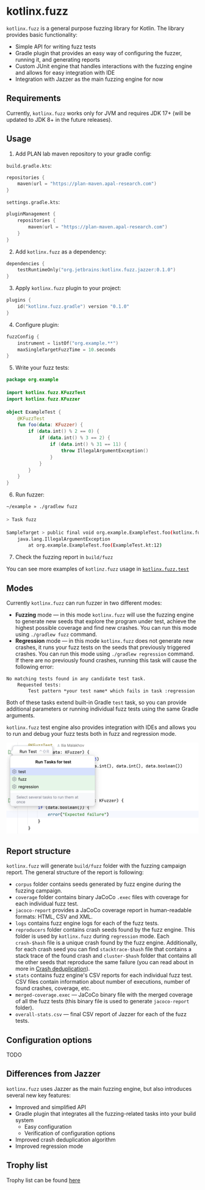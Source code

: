 # kotlinx.fuzz

`kotlinx.fuzz` is a general purpose fuzzing library for Kotlin. The library provides basic functionality:

* Simple API for writing fuzz tests
* Gradle plugin that provides an easy way of configuring the fuzzer, running it, and generating reports
* Custom JUnit engine that handles interactions with the fuzzing engine and allows for easy integration with IDE
* Integration with Jazzer as the main fuzzing engine for now

## Requirements

Currently, `kotlinx.fuzz` works only for JVM and requires JDK 17+ (will be updated to JDK 8+ in the future releases).

## Usage

1. Add PLAN lab maven repository to your gradle config:

`build.gradle.kts`:
```kotlin
repositories {
    maven(url = "https://plan-maven.apal-research.com")
}
```
`settings.gradle.kts`:
```kotlin
pluginManagement {
    repositories {
        maven(url = "https://plan-maven.apal-research.com")
    }
}
```


2. Add `kotlinx.fuzz` as a dependency:
```kotlin
dependencies {
    testRuntimeOnly("org.jetbrains:kotlinx.fuzz.jazzer:0.1.0")
}
```

3. Apply `kotlinx.fuzz` plugin to your project:
```kotlin
plugins {
    id("kotlinx.fuzz.gradle") version "0.1.0"
}
```

4. Configure plugin:
```kotlin
fuzzConfig {
    instrument = listOf("org.example.**")
    maxSingleTargetFuzzTime = 10.seconds
}
```

5. Write your fuzz tests:
```kotlin
package org.example

import kotlinx.fuzz.KFuzzTest
import kotlinx.fuzz.KFuzzer

object ExampleTest {
    @KFuzzTest
    fun foo(data: KFuzzer) {
        if (data.int() % 2 == 0) {
            if (data.int() % 3 == 2) {
                if (data.int() % 31 == 11) {
                    throw IllegalArgumentException()
                }
            }
        }
    }
}
```

6. Run fuzzer:
```bash
~/example » ./gradlew fuzz                                                                                                                                                  1 ↵

> Task fuzz

SampleTarget > public final void org.example.ExampleTest.foo(kotlinx.fuzz.KFuzzer) FAILED
    java.lang.IllegalArgumentException
        at org.example.ExampleTest.foo(ExampleTest.kt:12)
```

7. Check the fuzzing report in `build/fuzz`

You can see more examples of `kotlinz.fuzz` usage in [`kotlinx.fuzz.test`](kotlinx.fuzz.test)

## Modes

Currently `kotlinx.fuzz` can run fuzzer in two different modes:

* **Fuzzing** mode &mdash; in this mode `kotlinx.fuzz` will use the fuzzing engine to generate new seeds that explore the program under test, achieve the highest possible coverage and find new crashes. You can run this mode using `./gradlew fuzz` command.
* **Regression** mode &mdash; in this mode `kotlinx.fuzz` does not generate new crashes, it runs your fuzz tests on the seeds that previously triggered crashes. You can run this mode using `./gradlew regression` command. If there are no previously found crashes, running this task will cause the following error:
```
No matching tests found in any candidate test task.
    Requested tests:
        Test pattern *your test name* which fails in task :regression
```

Both of these tasks extend built-in Gradle `test` task, so you can provide additional parameters or running individual fuzz tests using the same Gradle arguments.

`kotlinx.fuzz` test engine also provides integration with IDEs and allows you to run and debug your fuzz tests both in fuzz and regression mode.

![image](docs/img/ide-tests.png)

## Report structure

`kotlinx.fuzz` will generate `build/fuzz` folder with the fuzzing campaign report. The general structure of the report is following:

* `corpus` folder contains seeds generated by fuzz engine during the fuzzing campaign.
* `coverage` folder contains binary JaCoCo `.exec` files with coverage for each individual fuzz test.
* `jacoco-report` provides a JaCoCo coverage report in human-readable formats: HTML, CSV and XML.
* `logs` contains fuzz engine logs for each of the fuzz tests.
* `reproducers` folder contains crash seeds found by the fuzz engine. This folder is used by `kotlinx.fuzz` during `regression` mode. Each `crash-$hash` file is a unique crash found by the fuzz engine. Additionally, for each crash seed you can find `stacktrace-$hash` file that contains a stack trace of the found crash and `cluster-$hash` folder that contains all the other seeds that reproduce the same failure (you can read about in more in [Crash deduplication](docs/Crash%20deduplication.md)).
* `stats` contains fuzz engine's CSV reports for each individual fuzz test. CSV files contain information about number of executions, number of found crashes, coverage, etc.
* `merged-coverage.exec` &mdash; JaCoCo binary file with the merged coverage of all the fuzz tests (this binary file is used to generate `jacoco-report` folder).
* `overall-stats.csv` &mdash; final CSV report of Jazzer for each of the fuzz tests.

## Configuration options

TODO

## Differences from Jazzer

`kotlinx.fuzz` uses Jazzer as the main fuzzing engine, but also introduces several new key features:

* Improved and simplified API
* Gradle plugin that integrates all the fuzzing-related tasks into your build system
  * Easy configuration
  * Verification of configuration options
* Improved crash deduplication algorithm
* Improved regression mode

## Trophy list

Trophy list can be found [here](docs/Trophy%20list.md)
